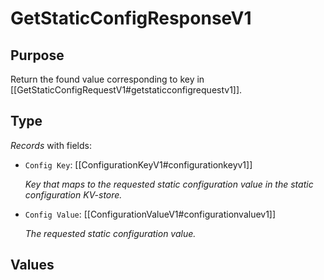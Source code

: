 # GetStaticConfigResponseV1


## Purpose


<!-- --8<-- [start:purpose] -->
Return the found value corresponding to key in  [[GetStaticConfigRequestV1#getstaticconfigrequestv1]].
<!-- --8<-- [end:purpose] -->

## Type


<!-- --8<-- [start:type] -->
<div class="type" markdown>


*Records* with fields:
- `Config Key`: [[ConfigurationKeyV1#configurationkeyv1]]

  *Key that maps to the requested static configuration value in the static configuration KV-store.*

- `Config Value`: [[ConfigurationValueV1#configurationvaluev1]]

  *The requested static configuration value.*

</div>
<!-- --8<-- [end:type] -->

## Values

